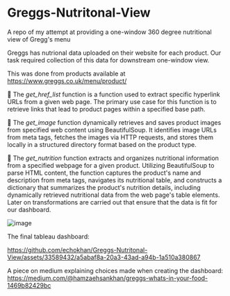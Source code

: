 # Greggs-Nutritonal-View
A repo of my attempt at providing a one-window 360 degree nutritional view of Gregg's menu

Greggs has nutrional data uploaded on their website for each product.
Our task required collection of this data for downstream one-window view.

This was done from products available at https://www.greggs.co.uk/menu/product/


:fries: The *get_href_list* function is a function used to extract specific hyperlink URLs from a given web page. The primary use case for this function is to retrieve links that lead to product pages within a specified base path.

:baguette_bread: The *get_image* function dynamically retrieves and saves product images from specified web content using BeautifulSoup. It identifies image URLs from meta tags, fetches the images via HTTP requests, and stores them locally in a structured directory format based on the product type.

:hamburger: The *get_nutrition* function extracts and organizes nutritional information from a specified webpage for a given product. Utilizing BeautifulSoup to parse HTML content, the function captures the product's name and description from meta tags, navigates its nutritional table, and constructs a dictionary that summarizes the product's nutrition details, including dynamically retrieved nutritional data from the web page's table elements.
Later on transformations are carried out that ensure that the data is fit for our dashboard.

![image](https://github.com/echokhan/Greggs-Nutritonal-View/assets/33589432/13c8ed66-1d95-4a08-bb85-bc25c43dc686)

The final tableau dashboard:

https://github.com/echokhan/Greggs-Nutritonal-View/assets/33589432/a5abaf8a-20a3-43ad-a94b-1a510a380867

A piece on medium explaining choices made when creating the dashboard:
https://medium.com/@hamzaehsankhan/greggs-whats-in-your-food-1469b82429bc











